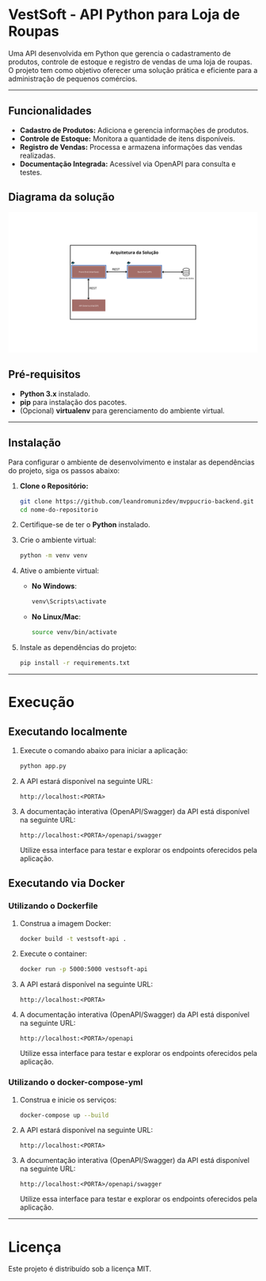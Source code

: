 # VestSoft - API Python para Loja de Roupas

Uma API desenvolvida em Python que gerencia o cadastramento de produtos, controle de estoque e registro de vendas de uma loja de roupas. O projeto tem como objetivo oferecer uma solução prática e eficiente para a administração de pequenos comércios.

---

## Funcionalidades

- **Cadastro de Produtos:** Adiciona e gerencia informações de produtos.
- **Controle de Estoque:** Monitora a quantidade de itens disponíveis.
- **Registro de Vendas:** Processa e armazena informações das vendas realizadas.
- **Documentação Integrada:** Acessível via OpenAPI para consulta e testes.

## Diagrama da solução

![Diagrama de Arquitetura](diagrama-arquitetura.png)

## Pré-requisitos

- **Python 3.x** instalado.
- **pip** para instalação dos pacotes.
- (Opcional) **virtualenv** para gerenciamento do ambiente virtual.

---

## Instalação

Para configurar o ambiente de desenvolvimento e instalar as dependências do projeto, siga os passos abaixo:

1. **Clone o Repositório:**

   ```bash
   git clone https://github.com/leandromunizdev/mvppucrio-backend.git
   cd nome-do-repositorio

   ```

2. Certifique-se de ter o **Python** instalado.

3. Crie o ambiente virtual:

   ```bash
   python -m venv venv
   ```

4. Ative o ambiente virtual:

   - **No Windows**:
     ```bash
     venv\Scripts\activate
     ```
   - **No Linux/Mac**:
     ```bash
     source venv/bin/activate
     ```

5. Instale as dependências do projeto:
   ```bash
   pip install -r requirements.txt
   ```

---

# Execução

## Executando localmente

1. Execute o comando abaixo para iniciar a aplicação:

   ```bash
   python app.py
   ```

2. A API estará disponível na seguinte URL:

   ```
   http://localhost:<PORTA>
   ```

3. A documentação interativa (OpenAPI/Swagger) da API está disponível na seguinte URL:
   ```
   http://localhost:<PORTA>/openapi/swagger
   ```
   Utilize essa interface para testar e explorar os endpoints oferecidos pela aplicação.

## Executando via Docker

### Utilizando o Dockerfile

1. Construa a imagem Docker:

   ```bash
   docker build -t vestsoft-api .
   ```

2. Execute o container:
   ```bash
   docker run -p 5000:5000 vestsoft-api
   ```
3. A API estará disponível na seguinte URL:

   ```
   http://localhost:<PORTA>
   ```

4. A documentação interativa (OpenAPI/Swagger) da API está disponível na seguinte URL:
   ```
   http://localhost:<PORTA>/openapi
   ```
   Utilize essa interface para testar e explorar os endpoints oferecidos pela aplicação.

### Utilizando o docker-compose-yml

1. Construa e inicie os serviços:

   ```bash
   docker-compose up --build
   ```

2. A API estará disponível na seguinte URL:

   ```
   http://localhost:<PORTA>
   ```

3. A documentação interativa (OpenAPI/Swagger) da API está disponível na seguinte URL:
   ```
   http://localhost:<PORTA>/openapi/swagger
   ```
   Utilize essa interface para testar e explorar os endpoints oferecidos pela aplicação.

---

# Licença

Este projeto é distribuído sob a licença MIT.
